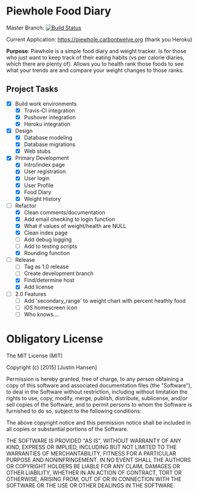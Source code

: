 # Piewhole Food Diary

Master Branch: [![Build Status](https://travis-ci.org/CarbonJ/Piewhole.svg)](https://travis-ci.org/CarbonJ/Piewhole)

Current Application: https://piewhole.carbontwelve.org (thank you Heroku)

**Purpose**: Piewhole is a simple food diary and weight tracker.  Is for those who just want to keep track of their eating habits (vs per calorie diaries, which there are plenty of).  Allows you to health rank those foods to see what your trends are and compare your weight changes to those ranks.

## Project Tasks
- [x] Build work environments
  - [x] Travis-CI integration
  - [x] Pushover integration
  - [x] Heroku integration
- [x] Design
  - [x] Database modeling
  - [x] Database migrations
  - [x] Web stubs
- [x] Primary Development
  - [x] Intro/index page
  - [x] User registration
  - [x] User login
  - [x] User Profile
  - [x] Food Diary
  - [x] Weight History
- [ ] Refactor
  - [x] Clean comments/documentation
  - [x] Add email checking to login function
  - [x] What if values of weight/health are NULL
  - [x] Clean index page
  - [ ] Add debug logging
  - [ ] Add to testing scripts
  - [x] Rounding function
- [ ] Release
  - [ ] Tag as 1.0 release
  - [ ] Create development branch
  - [x] Find/determine host
  - [x] Add license
- [ ] 2.0 Features
  - [ ]  Add 'secondary_range' to weight chart with percent heathly food
  - [ ]  iOS homescreen icon
  - [ ]  Who knows....

# Obligatory License
The MIT License (MIT)

Copyright (c) [2015] [Justin Hansen]

Permission is hereby granted, free of charge, to any person obtaining a copy
of this software and associated documentation files (the "Software"), to deal
in the Software without restriction, including without limitation the rights
to use, copy, modify, merge, publish, distribute, sublicense, and/or sell
copies of the Software, and to permit persons to whom the Software is
furnished to do so, subject to the following conditions:

The above copyright notice and this permission notice shall be included in all
copies or substantial portions of the Software.

THE SOFTWARE IS PROVIDED "AS IS", WITHOUT WARRANTY OF ANY KIND, EXPRESS OR
IMPLIED, INCLUDING BUT NOT LIMITED TO THE WARRANTIES OF MERCHANTABILITY,
FITNESS FOR A PARTICULAR PURPOSE AND NONINFRINGEMENT. IN NO EVENT SHALL THE
AUTHORS OR COPYRIGHT HOLDERS BE LIABLE FOR ANY CLAIM, DAMAGES OR OTHER
LIABILITY, WHETHER IN AN ACTION OF CONTRACT, TORT OR OTHERWISE, ARISING FROM,
OUT OF OR IN CONNECTION WITH THE SOFTWARE OR THE USE OR OTHER DEALINGS IN THE
SOFTWARE.
